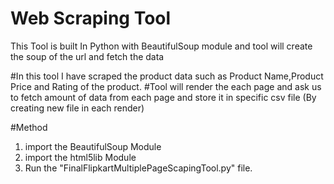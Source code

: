 # Web Scraping Tool
This Tool is built In Python with BeautifulSoup module and tool will create the soup of the url and fetch the data

#In this tool I have scraped the product data such as Product Name,Product Price and Rating of the product.
#Tool will render the each page and ask us to fetch amount of data from each page and store it in specific csv file (By creating new file in each render)

#Method 
1. import the BeautifulSoup Module
2. import the html5lib Module
3. Run the "FinalFlipkartMultiplePageScapingTool.py" file.
